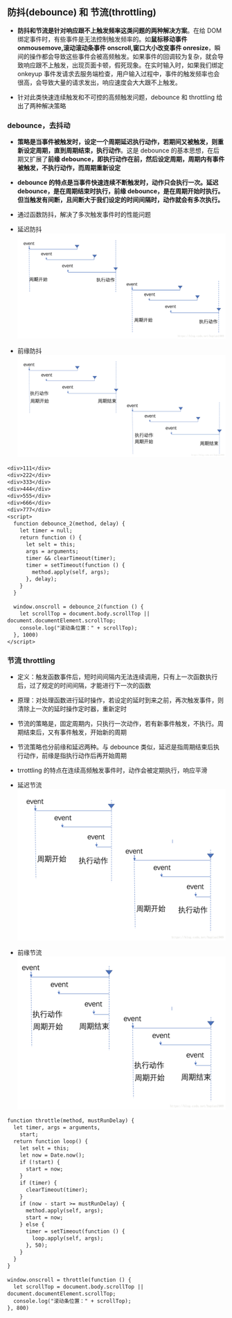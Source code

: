 ## 防抖(debounce) 和 节流(throttling)

- **防抖和节流是针对响应跟不上触发频率这类问题的两种解决方案**。在给 DOM 绑定事件时，有些事件是无法控制触发频率的。如**鼠标移动事件 onmousemove,滚动滚动条事件 onscroll,窗口大小改变事件 onresize**，瞬间的操作都会导致这些事件会被高频触发。如果事件的回调较为复杂，就会导致响应跟不上触发，出现页面卡顿，假死现象。在实时输入时，如果我们绑定 onkeyup 事件发请求去服务端检查，用户输入过程中，事件的触发频率也会很高，会导致大量的请求发出，响应速度会大大跟不上触发。

- 针对此类快速连续触发和不可控的高频触发问题，debounce 和 throttling 给出了两种解决策略

### debounce，去抖动

- **策略是当事件被触发时，设定一个周期延迟执行动作，若期间又被触发，则重新设定周期，直到周期结束，执行动作**。这是 debounce 的基本思想，在后期又扩展了**前缘 debounce，即执行动作在前，然后设定周期，周期内有事件被触发，不执行动作，而周期重新设定**

- **debounce 的特点是当事件快速连续不断触发时，动作只会执行一次。延迟 debounce，是在周期结束时执行，前缘 debounce，是在周期开始时执行。但当触发有间断，且间断大于我们设定的时间间隔时，动作就会有多次执行。**

- 通过函数防抖，解决了多次触发事件时的性能问题

- 延迟防抖
  ![](./延迟防抖debounce.png)

- 前缘防抖
  ![](./前缘debounce防抖.png)

```
<div>111</div>
<div>222</div>
<div>333</div>
<div>444</div>
<div>555</div>
<div>666</div>
<div>777</div>
<script>
  function debounce_2(method, delay) {
    let timer = null;
    return function () {
      let selt = this;
      args = arguments;
      timer && clearTimeout(timer);
      timer = setTimeout(function () {
        method.apply(self, args);
      }, delay);
    }
  }

  window.onscroll = debounce_2(function () {
    let scrollTop = document.body.scrollTop || document.documentElement.scrollTop;
    console.log("滚动条位置：" + scrollTop);
  }, 1000)
</script>
```

### 节流 throttling

- 定义：触发函数事件后，短时间间隔内无法连续调用，只有上一次函数执行后，过了规定的时间间隔，才能进行下一次的函数
- 原理：对处理函数进行延时操作，若设定的延时到来之前，再次触发事件，则清除上一次的延时操作定时器，重新定时
- 节流的策略是，固定周期内，只执行一次动作，若有新事件触发，不执行。周期结束后，又有事件触发，开始新的周期
- 节流策略也分前缘和延迟两种。与 debounce 类似，延迟是指周期结束后执行动作，前缘是指执行动作后再开始周期

- trrottling 的特点在连续高频触发事件时，动作会被定期执行，响应平滑

- 延迟节流
  ![](./延迟throttling-节流示意图.png)

- 前缘节流
  ![](./前缘throttling-节流示意图.png)

```
function throttle(method, mustRunDelay) {
  let timer, args = arguments,
    start;
  return function loop() {
    let selt = this;
    let now = Date.now();
    if (!start) {
      start = now;
    }
    if (timer) {
      clearTimeout(timer);
    }
    if (now - start >= mustRunDelay) {
      method.apply(self, args);
      start = now;
    } else {
      timer = setTimeout(function () {
        loop.apply(self, args);
      }, 50);
    }
  }
}

window.onscroll = throttle(function () {
  let scrollTop = document.body.scrollTop || document.documentElement.scrollTop;
  console.log("滚动条位置：" + scrollTop);
}, 800)
```
